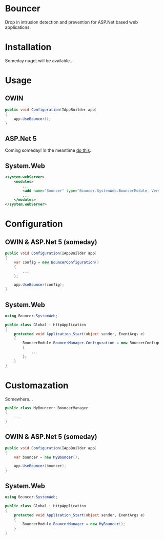 # Bouncer

Drop in intrusion detection and prevention for ASP.Net based web applications.

# Installation

Someday nuget will be available...

# Usage

## OWIN
```C#
public void Configuration(IAppBuilder app)
{
    app.UseBouncer();
}
```

## ASP.Net 5
Coming someday! In the meantime [do this](https://docs.asp.net/en/latest/fundamentals/owin.html).

## System.Web
```XML
<system.webServer>
	<modules>
	    ...
		<add name="Bouncer" type="Bouncer.SystemWeb.BouncerModule, Version=1.0.0.0" />
		...
	</modules>
</system.webServer>
```

# Configuration

## OWIN & ASP.Net 5 (someday)
```C#
public void Configuration(IAppBuilder app)
{
    var config = new BouncerConfiguration()
	{
		...
	};

    app.UseBouncer(config);
}
```

## System.Web
```C#
using Bouncer.SystemWeb;

public class Global : HttpApplication
{
    protected void Application_Start(object sender, EventArgs e)
    {
        BouncerModule.BouncerManager.Configuration = new BouncerConfiguration
        {
			...
        };
    }
}
```


# Customazation

Somewhere...

```C#
public class MyBouncer: BouncerManager
{
	...
}
```

## OWIN & ASP.Net 5 (someday)
```C#
public void Configuration(IAppBuilder app)
{
    var bouncer = new MyBouncer();

    app.UseBouncer(bouncer);
}
```

## System.Web
```C#
using Bouncer.SystemWeb;

public class Global : HttpApplication
{
    protected void Application_Start(object sender, EventArgs e)
    {
        BouncerModule.BouncerManager = new MyBouncer(); 
    }
}
```